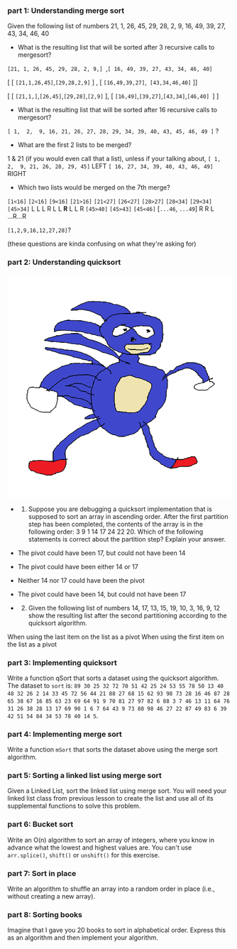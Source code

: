 ### part 1: Understanding merge sort
Given the following list of numbers 21, 1, 26, 45, 29, 28, 2, 9, 16, 49, 39, 27, 43, 34, 46, 40

- What is the resulting list that will be sorted after 3 recursive calls to mergesort?


`[21, 1, 26, 45, 29, 28, 2, 9,] `,`[ 16, 49, 39, 27, 43, 34, 46, 40]`

[ [ `[21,1,26,45]`,`[29,28,2,9]` ] , [ `[16,49,39,27]`,` [43,34,46,40]` ]]

[ 
    [ `[21,1,]`,`[26,45]`,`[29,28]`,`[2,9]` ],
    [ `[16,49]`,`[39,27]`,`[43,34]`,`[46,40] `]
]



- What is the resulting list that will be sorted after 16 recursive calls to mergesort?

`[ 1,  2,  9, 16, 21, 26, 27, 28, 29, 34, 39, 40, 43, 45, 46, 49 ]` ? 

- What are the first 2 lists to be merged?

 1 & 21 (if you would even call that a list),
 unless if your talking about, 
`[ 1,  2,  9, 21, 26, 28, 29, 45]` LEFT
`[ 16, 27, 34, 39, 40, 43, 46, 49]` RIGHT 

- Which two lists would be merged on the 7th merge?


`[1<16]` `[2<16]` `[9<16]` `[21>16]` `[21<27]` `[26<27]` `[28>27]` `[28<34]` `[29<34]` `[45>34]`
    L       L         L       R          L          L      __R__          L        L          R
`[45>40]` `[45>43]` `[45<46]` [`...46`, `...49`]
    R         R         L           ...R...R

`[1,2,9,16,12,27,28]`?

(these questions are kinda confusing on what they're asking for)

<!---->
### part 2: Understanding quicksort
![sanic_sorting](/img/sanic.png)

- 1) Suppose you are debugging a quicksort implementation that is supposed to sort an array in ascending order. After the first partition step has been completed, the contents of the array is in the following order: 3 9 1 14 17 24 22 20. Which of the following statements is correct about the partition step? Explain your answer.

- The pivot could have been 17, but could not have been 14

- The pivot could have been either 14 or 17

- Neither 14 nor 17 could have been the pivot

- The pivot could have been 14, but could not have been 17

- 2) Given the following list of numbers 14, 17, 13, 15, 19, 10, 3, 16, 9, 12 show the resulting list after the second partitioning according to the quicksort algorithm.

When using the last item on the list as a pivot
When using the first item on the list as a pivot
### part 3: Implementing quicksort
Write a function qSort that sorts a dataset using the quicksort algorithm. The dataset to `sort` is: `89 30 25 32 72 70 51 42 25 24 53 55 78 50 13 40 48 32 26 2 14 33 45 72 56 44 21 88 27 68 15 62 93 98 73 28 16 46 87 28 65 38 67 16 85 63 23 69 64 91 9 70 81 27 97 82 6 88 3 7 46 13 11 64 76 31 26 38 28 13 17 69 90 1 6 7 64 43 9 73 80 98 46 27 22 87 49 83 6 39 42 51 54 84 34 53 78 40 14 5`.

### part 4: Implementing merge sort
Write a function `mSort` that sorts the dataset above using the merge sort algorithm.

### part 5: Sorting a linked list using merge sort
Given a Linked List, sort the linked list using merge sort. You will need your linked list class from previous lesson to create the list and use all of its supplemental functions to solve this problem.

### part 6: Bucket sort
Write an O(n) algorithm to sort an array of integers, where you know in advance what the lowest and highest values are. You can't use `arr.splice()`, `shift()` or `unshift()` for this exercise.

### part 7: Sort in place
Write an algorithm to shuffle an array into a random order in place (i.e., without creating a new array).

### part 8: Sorting books
Imagine that I gave you 20 books to sort in alphabetical order. Express this as an algorithm and then implement your algorithm.